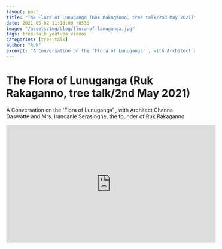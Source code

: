 ```yaml
---
layout: post
title: "The Flora of Lunuganga (Ruk Rakaganno, tree talk/2nd May 2021)"
date: 2021-05-02 11:18:00 +0530
image: "/assets/img/blog/flora-of-lanuganga.jpg"
tags: tree-talk youtube videos
categories: [tree-talk]
author: "Ruk"
excerpt: "A Conversation on the 'Flora of Lunuganga' , with Architect Channa Daswatte and Mrs. Iranganie Serasinghe, the founder of Ruk Rakaganno"
---
```

# The Flora of Lunuganga (Ruk Rakaganno, tree talk/2nd May 2021)

A Conversation on the 'Flora of Lunuganga' , with Architect Channa Daswatte and Mrs. Iranganie Serasinghe, the founder of Ruk Rakaganno


<iframe width="560" height="315" src="https://www.youtube.com/embed/ANq7fSxD1O8" title="YouTube video player" frameborder="0" allow="accelerometer; autoplay; clipboard-write; encrypted-media; gyroscope; picture-in-picture" allowfullscreen></iframe>